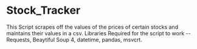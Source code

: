 # Stock_Tracker
This Script scrapes off the values of the prices of certain stocks and maintains their values in a csv. 
Libraries Required for the script to work -- Requests, Beaytiful Soup 4, datetime, pandas, msvcrt.
